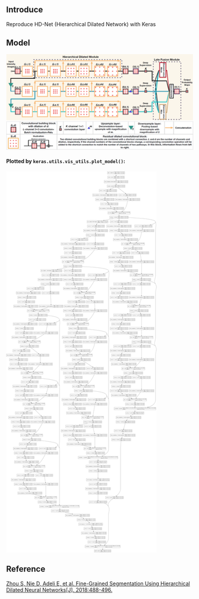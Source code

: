## Introduce
Reproduce HD-Net (Hierarchical Dilated Network) with Keras

## Model
![](model_graph.png)
#### Plotted by `keras.utils.vis_utils.plot_model()`:
![](model.png)


## Reference
[Zhou S, Nie D, Adeli E, et al. Fine-Grained Segmentation Using Hierarchical Dilated Neural Networks[J]. 2018:488-496.](https://www.researchgate.net/publication/327629577_Fine-Grained_Segmentation_Using_Hierarchical_Dilated_Neural_Networks_21st_International_Conference_Granada_Spain_September_16-20_2018_Proceedings_Part_IV)